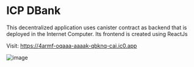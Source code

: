 # ICP DBank

This decentralized application uses canister contract as backend that is deployed in the Internet Computer.
Its frontend is created using ReactJs

Visit:
https://4armf-oqaaa-aaaak-qbknq-cai.ic0.app

![image](https://user-images.githubusercontent.com/48127785/206212318-a8830ef7-60ce-498f-bef2-2dbf50a8e1a1.png)
